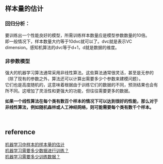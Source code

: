 ## 样本量的估计
### 回归分析：
要训练出一个性能良好的模型，所需训练样本数量应是模型参数数量的10倍。   
即一般情况下，样本数量大约等于10dvc就可以了。dvc就是表示VC dimension。感知机算法的dvc等于d+1，d就是数据的维度。

### 非参数模型
强大的机器学习算法通常采用非线性算法。这些算法通常很灵活，甚至是无参的（除了现有的参数之外，算法还可以计算出需要多少个参数来建模问题）。  
它们也是高度随机的，这意味着根据由于训练它们的数据的不同，预测结果也会有所不同。这增加了灵活性和更强大的功能，但往往需要更多的数据。

**如果一个线性算法在每个类有数百个样本的情况下可以达到很好的性能，那么对于非线性算法，例如随机森林或人工神经网络，则可能需要每个类有数千个样本。**

&nbsp;
## reference
[机器学习中样本的样本量的估计](https://blog.csdn.net/UESTC_C2_403/article/details/72859021)   
[机器学习需要多少数据进行训练？](https://cloud.tencent.com/developer/article/1033673)   
[机器学习需要多少训练数据？](https://zhuanlan.zhihu.com/p/115237979)
